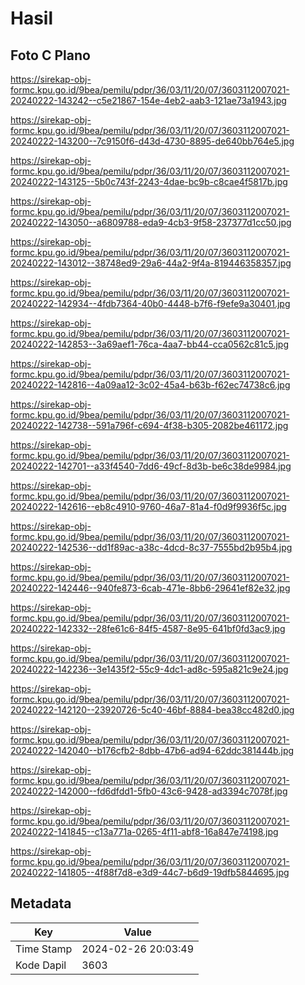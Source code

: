 # Hasil

## Foto C Plano

https://sirekap-obj-formc.kpu.go.id/9bea/pemilu/pdpr/36/03/11/20/07/3603112007021-20240222-143242--c5e21867-154e-4eb2-aab3-121ae73a1943.jpg

https://sirekap-obj-formc.kpu.go.id/9bea/pemilu/pdpr/36/03/11/20/07/3603112007021-20240222-143200--7c9150f6-d43d-4730-8895-de640bb764e5.jpg

https://sirekap-obj-formc.kpu.go.id/9bea/pemilu/pdpr/36/03/11/20/07/3603112007021-20240222-143125--5b0c743f-2243-4dae-bc9b-c8cae4f5817b.jpg

https://sirekap-obj-formc.kpu.go.id/9bea/pemilu/pdpr/36/03/11/20/07/3603112007021-20240222-143050--a6809788-eda9-4cb3-9f58-237377d1cc50.jpg

https://sirekap-obj-formc.kpu.go.id/9bea/pemilu/pdpr/36/03/11/20/07/3603112007021-20240222-143012--38748ed9-29a6-44a2-9f4a-819446358357.jpg

https://sirekap-obj-formc.kpu.go.id/9bea/pemilu/pdpr/36/03/11/20/07/3603112007021-20240222-142934--4fdb7364-40b0-4448-b7f6-f9efe9a30401.jpg

https://sirekap-obj-formc.kpu.go.id/9bea/pemilu/pdpr/36/03/11/20/07/3603112007021-20240222-142853--3a69aef1-76ca-4aa7-bb44-cca0562c81c5.jpg

https://sirekap-obj-formc.kpu.go.id/9bea/pemilu/pdpr/36/03/11/20/07/3603112007021-20240222-142816--4a09aa12-3c02-45a4-b63b-f62ec74738c6.jpg

https://sirekap-obj-formc.kpu.go.id/9bea/pemilu/pdpr/36/03/11/20/07/3603112007021-20240222-142738--591a796f-c694-4f38-b305-2082be461172.jpg

https://sirekap-obj-formc.kpu.go.id/9bea/pemilu/pdpr/36/03/11/20/07/3603112007021-20240222-142701--a33f4540-7dd6-49cf-8d3b-be6c38de9984.jpg

https://sirekap-obj-formc.kpu.go.id/9bea/pemilu/pdpr/36/03/11/20/07/3603112007021-20240222-142616--eb8c4910-9760-46a7-81a4-f0d9f9936f5c.jpg

https://sirekap-obj-formc.kpu.go.id/9bea/pemilu/pdpr/36/03/11/20/07/3603112007021-20240222-142536--dd1f89ac-a38c-4dcd-8c37-7555bd2b95b4.jpg

https://sirekap-obj-formc.kpu.go.id/9bea/pemilu/pdpr/36/03/11/20/07/3603112007021-20240222-142446--940fe873-6cab-471e-8bb6-29641ef82e32.jpg

https://sirekap-obj-formc.kpu.go.id/9bea/pemilu/pdpr/36/03/11/20/07/3603112007021-20240222-142332--28fe61c6-84f5-4587-8e95-641bf0fd3ac9.jpg

https://sirekap-obj-formc.kpu.go.id/9bea/pemilu/pdpr/36/03/11/20/07/3603112007021-20240222-142236--3e1435f2-55c9-4dc1-ad8c-595a821c9e24.jpg

https://sirekap-obj-formc.kpu.go.id/9bea/pemilu/pdpr/36/03/11/20/07/3603112007021-20240222-142120--23920726-5c40-46bf-8884-bea38cc482d0.jpg

https://sirekap-obj-formc.kpu.go.id/9bea/pemilu/pdpr/36/03/11/20/07/3603112007021-20240222-142040--b176cfb2-8dbb-47b6-ad94-62ddc381444b.jpg

https://sirekap-obj-formc.kpu.go.id/9bea/pemilu/pdpr/36/03/11/20/07/3603112007021-20240222-142000--fd6dfdd1-5fb0-43c6-9428-ad3394c7078f.jpg

https://sirekap-obj-formc.kpu.go.id/9bea/pemilu/pdpr/36/03/11/20/07/3603112007021-20240222-141845--c13a771a-0265-4f11-abf8-16a847e74198.jpg

https://sirekap-obj-formc.kpu.go.id/9bea/pemilu/pdpr/36/03/11/20/07/3603112007021-20240222-141805--4f88f7d8-e3d9-44c7-b6d9-19dfb5844695.jpg


## Metadata

| Key        | Value               |
| ---------- | ------------------- |
| Time Stamp | 2024-02-26 20:03:49 |
| Kode Dapil | 3603                |



